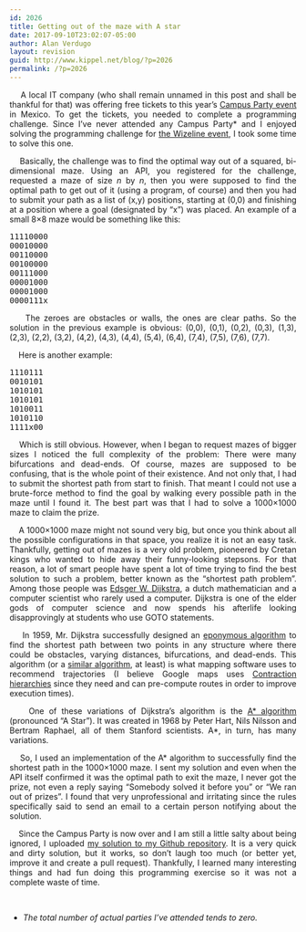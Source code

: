 ```yaml
---
id: 2026
title: Getting out of the maze with A star
date: 2017-09-10T23:02:07-05:00
author: Alan Verdugo
layout: revision
guid: http://www.kippel.net/blog/?p=2026
permalink: /?p=2026
---
```

<p style="text-align: justify;">
      A local IT company (who shall remain unnamed in this post and shall be thankful for that) was offering free tickets to this year&#8217;s <a href="http://www.campus-party.org/" target="_blank" rel="noopener">Campus Party event</a> in Mexico. To get the tickets, you needed to complete a programming challenge. Since I&#8217;ve never attended any Campus Party* and I enjoyed solving the programming challenge for <a href="http://www.kippel.net/blog/?p=2017" target="_blank" rel="noopener">the Wizeline event</a>, I took some time to solve this one.
</p>

<p style="text-align: justify;">
      Basically, the challenge was to find the optimal way out of a squared, bi-dimensional maze. Using an API, you registered for the challenge, requested a maze of size <em>n</em> by <em>n</em>, then you were supposed to find the optimal path to get out of it (using a program, of course) and then you had to submit your path as a list of (x,y) positions, starting at (0,0) and finishing at a position where a goal (designated by &#8220;x&#8221;) was placed. An example of a small 8&#215;8 maze would be something like this:
</p>

<pre class="theme:solarized-dark font:ubuntu-mono font-size-enable:false toolbar:2 striped:false marking:false nums:false nums-toggle:false lang:default highlight:0 decode:true">11110000
00010000
00110000
00100000
00111000
00001000
00001000
0000111x</pre>

<p style="text-align: justify;">
      The zeroes are obstacles or walls, the ones are clear paths. So the solution in the previous example is obvious: (0,0), (0,1), (0,2), (0,3), (1,3), (2,3), (2,2), (3,2), (4,2), (4,3), (4,4), (5,4), (6,4), (7,4), (7,5), (7,6), (7,7).
</p>

    Here is another example:

<pre class="theme:solarized-dark font:ubuntu-mono font-size-enable:false toolbar:2 striped:false marking:false nums:false nums-toggle:false lang:default highlight:0 decode:true">1110111
0010101
1010101
1010101
1010011
1010110
1111x00</pre>

<p style="text-align: justify;">
      Which is still obvious. However, when I began to request mazes of bigger sizes I noticed the full complexity of the problem: There were many bifurcations and dead-ends. Of course, mazes are supposed to be confusing, that is the whole point of their existence. And not only that, I had to submit the shortest path from start to finish. That meant I could not use a brute-force method to find the goal by walking every possible path in the maze until I found it. The best part was that I had to solve a 1000&#215;1000 maze to claim the prize.
</p>

<p style="text-align: justify;">
      A 1000&#215;1000 maze might not sound very big, but once you think about all the possible configurations in that space, you realize it is not an easy task. Thankfully, getting out of mazes is a very old problem, pioneered by Cretan kings who wanted to hide away their funny-looking stepsons. For that reason, a lot of smart people have spent a lot of time trying to find the best solution to such a problem, better known as the &#8220;shortest path problem&#8221;. Among those people was <a href="https://en.wikipedia.org/wiki/Edsger_W._Dijkstra" target="_blank" rel="noopener">Edsger W. Dijkstra</a>, a dutch mathematician and a computer scientist who rarely used a computer. Dijkstra is one of the elder gods of computer science and now spends his afterlife looking disapprovingly at students who use GOTO statements.
</p>

<p style="text-align: justify;">
      In 1959, Mr. Dijkstra successfully designed an <a href="https://en.wikipedia.org/wiki/Dijkstra%27s_algorithm" target="_blank" rel="noopener">eponymous algorithm</a> to find the shortest path between two points in any structure where there could be obstacles, varying distances, bifurcations, and dead-ends. This algorithm (or a <a href="https://en.wikipedia.org/wiki/Category:Routing_algorithms" target="_blank" rel="noopener">similar algorithm</a>, at least) is what mapping software uses to recommend trajectories (I believe Google maps uses <a href="https://en.wikipedia.org/wiki/Contraction_hierarchies" target="_blank" rel="noopener">Contraction hierarchies</a> since they need and can pre-compute routes in order to improve execution times).
</p>

<p style="text-align: justify;">
      One of these variations of Dijkstra&#8217;s algorithm is the <a href="https://en.wikipedia.org/wiki/A*_search_algorithm" target="_blank" rel="noopener">A* algorithm</a> (pronounced &#8220;A Star&#8221;). It was created in 1968 by Peter Hart, Nils Nilsson and Bertram Raphael, all of them Stanford scientists. A*, in turn, has many variations.
</p>

<p style="text-align: justify;">
      So, I used an implementation of the A* algorithm to successfully find the shortest path in the 1000&#215;1000 maze. I sent my solution and even when the API itself confirmed it was the optimal path to exit the maze, I never got the prize, not even a reply saying &#8220;Somebody solved it before you&#8221; or &#8220;We ran out of prizes&#8221;. I found that very unprofessional and irritating since the rules specifically said to send an email to a certain person notifying about the solution.
</p>

<p style="text-align: justify;">
      Since the Campus Party is now over and I am still a little salty about being ignored, I uploaded <a href="https://github.com/alanverdugo/tools/blob/master/maze_runner.py" target="_blank" rel="noopener">my solution to my Github repository</a>. It is a very quick and dirty solution, but it works, so don&#8217;t laugh too much (or better yet, improve it and create a pull request). Thankfully, I learned many interesting things and had fun doing this programming exercise so it was not a complete waste of time.
</p>

&nbsp;

* _The total number of actual parties I&#8217;ve attended tends to zero._
